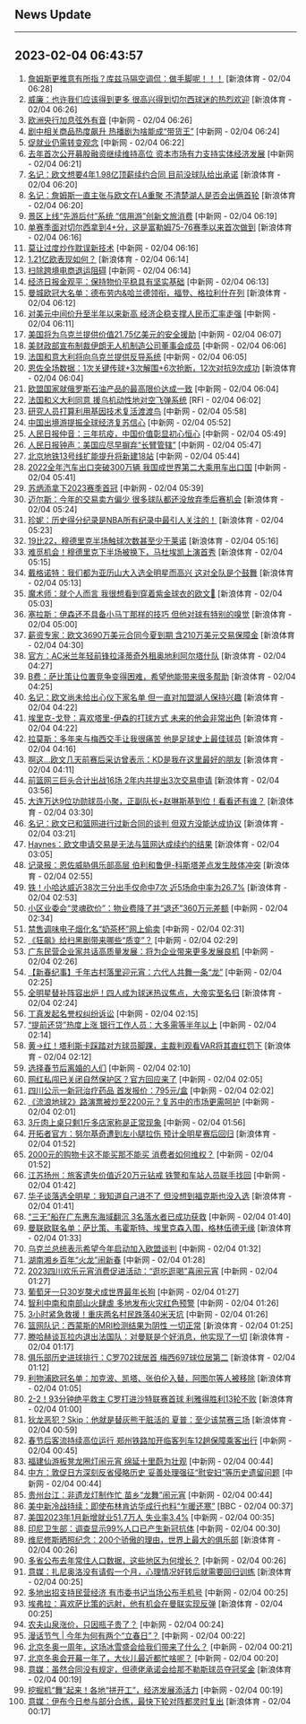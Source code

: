 ## News Update
---
2023-02-04 06:43:57
---
1. <a target="_blank" href="https://k.sina.cn/article_2018499075_784fda0302001le3y.html?from=sports&subch=osport">詹姆斯更推意有所指？库兹马隔空调侃：做手脚呢！！！</a> [新浪体育 - 02/04 06:28]
2. <a target="_blank" href="https://k.sina.cn/article_2018499075_784fda0302001le3v.html?from=sports&subch=osport">威廉：也许我们应该得到更多 很高兴得到切尔西球迷的热烈欢迎</a> [新浪体育 - 02/04 06:26]
3. <a target="_blank" href="http://www.chinanews.com//cj/2023/02-04/9947064.shtml">欧洲央行加息弦外有音</a> [中新网 - 02/04 06:26]
4. <a target="_blank" href="http://www.chinanews.com//cj/2023/02-04/9947063.shtml">剧中相关商品热度飙升 热播剧为啥能成“带货王”</a> [中新网 - 02/04 06:24]
5. <a target="_blank" href="http://www.chinanews.com//cj/2023/02-04/9947062.shtml">促就业仍需转变观念</a> [中新网 - 02/04 06:22]
6. <a target="_blank" href="http://www.chinanews.com//cj/2023/02-04/9947061.shtml">去年首次公开募股融资继续维持高位 资本市场有力支持实体经济发展</a> [中新网 - 02/04 06:21]
7. <a target="_blank" href="https://k.sina.cn/article_2018499075_784fda0302001le3r.html?from=sports&subch=osport">名记：欧文想要4年1.98亿顶薪续约合同 目前没球队给出承诺</a> [新浪体育 - 02/04 06:20]
8. <a target="_blank" href="https://k.sina.cn/article_2018499075_784fda0302001le3t.html?from=sports&subch=osport">名记：詹姆斯一直主张与欧文在LA重聚 不清楚湖人是否会出俩首轮</a> [新浪体育 - 02/04 06:20]
9. <a target="_blank" href="http://www.chinanews.com//cj/2023/02-04/9947060.shtml">景区上线“先游后付”系统 “信用游”创新文旅消费</a> [中新网 - 02/04 06:19]
10. <a target="_blank" href="https://k.sina.cn/article_2018499075_784fda0302001le3n.html?from=sports&subch=osport">单赛季面对切尔西拿到4+分，这是富勒姆75-76赛季以来首次做到</a> [新浪体育 - 02/04 06:16]
11. <a target="_blank" href="http://www.chinanews.com//cj/2023/02-04/9947059.shtml">莫让过度炒作耽误新技术</a> [中新网 - 02/04 06:16]
12. <a target="_blank" href="https://k.sina.cn/article_2018499075_784fda0304001le3q.html?from=sports&subch=osport">1.21亿欧表现如何？</a> [新浪体育 - 02/04 06:14]
13. <a target="_blank" href="http://www.chinanews.com//cj/2023/02-04/9947058.shtml">扫除跨境电商退运阻碍</a> [中新网 - 02/04 06:14]
14. <a target="_blank" href="http://www.chinanews.com//cj/2023/02-04/9947057.shtml">经济日报金观平：保持物价平稳具有坚实基础</a> [中新网 - 02/04 06:13]
15. <a target="_blank" href="https://k.sina.cn/article_2018499075_784fda0302001le3l.html?from=sports&subch=osport">曼城欧冠大名单：德布劳内&哈兰德领衔，福登、格拉利什在列</a> [新浪体育 - 02/04 06:12]
16. <a target="_blank" href="http://www.chinanews.com//cj/2023/02-04/9947056.shtml">对美元中间价升至半年以来新高 经济企稳支撑人民币汇率走强</a> [中新网 - 02/04 06:11]
17. <a target="_blank" href="http://www.chinanews.com//gj/2023/02-04/9947055.shtml">美国将为乌克兰提供价值21.75亿美元的安全援助</a> [中新网 - 02/04 06:07]
18. <a target="_blank" href="http://www.chinanews.com//gj/2023/02-04/9947054.shtml">美财政部宣布制裁伊朗无人机制造公司董事会成员</a> [中新网 - 02/04 06:06]
19. <a target="_blank" href="http://www.chinanews.com//gj/2023/02-04/9947053.shtml">法国和意大利将向乌克兰提供反导系统</a> [中新网 - 02/04 06:05]
20. <a target="_blank" href="https://k.sina.cn/article_2018499075_784fda0302001le3h.html?from=sports&subch=osport">恩佐全场数据：1次关键传球+3次解围+6次抢断，12次对抗9次成功</a> [新浪体育 - 02/04 06:04]
21. <a target="_blank" href="http://www.chinanews.com//gj/2023/02-04/9947052.shtml">欧盟国家就俄罗斯石油产品的最高限价达成一致</a> [中新网 - 02/04 06:04]
22. <a target="_blank" href="https://www.rfi.fr/cn/%E8%B4%A2%E7%BB%8F%E5%BF%AB%E8%AE%AF/20230203-%E5%BF%A7%E8%B4%A7%E5%B8%81%E6%94%BF%E7%AD%96%E5%89%8D%E6%99%AF-%E7%BE%8E%E8%82%A1%E6%94%B6%E9%BB%91">法国和义大利同意 援乌机动性地对空飞弹系统</a> [RFI - 02/04 06:02]
23. <a target="_blank" href="http://www.chinanews.com//gj/2023/02-04/9947051.shtml">研究人员打算利用基因技术复活渡渡鸟</a> [中新网 - 02/04 05:58]
24. <a target="_blank" href="http://www.chinanews.com//cj/2023/02-04/9947050.shtml">中国出境游提振全球经济复苏信心</a> [中新网 - 02/04 05:52]
25. <a target="_blank" href="http://www.chinanews.com//gn/2023/02-04/9947049.shtml">人民日报仲音：三年抗疫，中国价值彰显初心恒心</a> [中新网 - 02/04 05:49]
26. <a target="_blank" href="http://www.chinanews.com//gn/2023/02-04/9947048.shtml">人民日报钟声：美国应尽早摒弃“长臂管辖”</a> [中新网 - 02/04 05:47]
27. <a target="_blank" href="http://www.chinanews.com//cj/2023/02-04/9947047.shtml">北京地铁13号线扩能提升将新建18站</a> [中新网 - 02/04 05:44]
28. <a target="_blank" href="http://www.chinanews.com//cj/2023/02-04/9947046.shtml">2022全年汽车出口突破300万辆 我国成世界第二大乘用车出口国</a> [中新网 - 02/04 05:41]
29. <a target="_blank" href="http://www.chinanews.com//ty/2023/02-04/9947045.shtml">苏炳添拿下2023赛季首冠</a> [中新网 - 02/04 05:39]
30. <a target="_blank" href="https://k.sina.cn/article_2018499075_784fda0302001le33.html?from=sports&subch=osport">迈尔斯：今年的交易卖方偏少 很多球队都还没放弃季后赛机会</a> [新浪体育 - 02/04 05:24]
31. <a target="_blank" href="https://k.sina.cn/article_2018499075_784fda0302001le34.html?from=sports&subch=osport">珍妮：历史得分纪录是NBA所有纪录中最引人关注的！</a> [新浪体育 - 02/04 05:23]
32. <a target="_blank" href="https://k.sina.cn/article_2018499075_784fda0302001le30.html?from=sports&subch=osport">19比22，穆德里克半场触球次数甚至少于莱诺</a> [新浪体育 - 02/04 05:16]
33. <a target="_blank" href="https://k.sina.cn/article_2018499075_784fda0302001le2z.html?from=sports&subch=osport">难觅机会！穆德里克下半场被换下，马杜埃凯上演首秀</a> [新浪体育 - 02/04 05:15]
34. <a target="_blank" href="https://k.sina.cn/article_2018499075_784fda0302001le2y.html?from=sports&subch=osport">戴格诺特：我们都为亚历山大入选全明星而高兴 这对全队是个鼓舞</a> [新浪体育 - 02/04 05:13]
35. <a target="_blank" href="https://k.sina.cn/article_2018499075_784fda0302001le2v.html?from=sports&subch=osport">魔术师：就个人而言 我很想看到穿着紫金球衣的欧文👀</a> [新浪体育 - 02/04 05:03]
36. <a target="_blank" href="https://k.sina.cn/article_2018499075_784fda0302001le2u.html?from=sports&subch=osport">塞拉斯：伊森还不具备小马丁那样的技巧 但他对球有特别的嗅觉</a> [新浪体育 - 02/04 05:00]
37. <a target="_blank" href="https://k.sina.cn/article_2018499075_784fda0302001le2f.html?from=sports&subch=osport">薪资专家：欧文3690万美元合同今夏到期 含210万美元交易保障金</a> [新浪体育 - 02/04 04:30]
38. <a target="_blank" href="https://k.sina.cn/article_2018499075_784fda0302001le2d.html?from=sports&subch=osport">官方：AC米兰年轻前锋拉泽蒂奇外租奥地利阿尔塔什队</a> [新浪体育 - 02/04 04:27]
39. <a target="_blank" href="https://k.sina.cn/article_2018499075_784fda0302001le2c.html?from=sports&subch=osport">B费：萨比策让位置竞争变得困难，希望他能带来很多帮助</a> [新浪体育 - 02/04 04:25]
40. <a target="_blank" href="https://k.sina.cn/article_2018499075_784fda0302001le2b.html?from=sports&subch=osport">名记：欧文尚未给出心仪下家名单 但一直对加盟湖人保持兴趣</a> [新浪体育 - 02/04 04:22]
41. <a target="_blank" href="https://k.sina.cn/article_2018499075_784fda0302001le2a.html?from=sports&subch=osport">埃里克-戈登：喜欢塔里-伊森的打球方式 未来的他会非常出色</a> [新浪体育 - 02/04 04:22]
42. <a target="_blank" href="https://k.sina.cn/article_2018499075_784fda0302001le27.html?from=sports&subch=osport">拉莫斯：多年来与梅西交手让我很痛苦 他是足球史上最佳球员</a> [新浪体育 - 02/04 04:16]
43. <a target="_blank" href="https://k.sina.cn/article_2018499075_v784fda0302001le26.html?from=sports&subch=osport">啊这...欧文几天前赛后采访曾表示：KD是我在这里最好的朋友</a> [新浪体育 - 02/04 04:11]
44. <a target="_blank" href="https://k.sina.cn/article_2018499075_784fda0302001le25.html?from=sports&subch=osport">前篮网三巨头合计出战16场 2年内共提出3次交易申请</a> [新浪体育 - 02/04 03:56]
45. <a target="_blank" href="https://k.sina.cn/article_1685707867_6479dc5b001019xml.html?from=sports&subch=cnfootball">大连万达9位功勋球员小聚，正副队长+赵琳斯基到位！看看还有谁？</a> [新浪体育 - 02/04 03:30]
46. <a target="_blank" href="https://k.sina.cn/article_2018499075_784fda0302001le1w.html?from=sports&subch=osport">名记：欧文已和篮网进行过新合同的谈判 但双方没能达成协议</a> [新浪体育 - 02/04 03:21]
47. <a target="_blank" href="https://k.sina.cn/article_2018499075_784fda0302001le1r.html?from=sports&subch=osport">Haynes：欧文申请交易是无法与篮网达成续约的结果</a> [新浪体育 - 02/04 03:05]
48. <a target="_blank" href="https://k.sina.cn/article_2018499075_784fda0302001le1p.html?from=sports&subch=osport">记录报：恩佐威胁俱乐部高层 伯利和鲁伊-科斯塔差点发生肢体冲突</a> [新浪体育 - 02/04 02:55]
49. <a target="_blank" href="https://k.sina.cn/article_2018499075_784fda0302001le1o.html?from=sports&subch=osport">铁！小哈达威近38次三分出手仅命中7次 近5场命中率为26.7%</a> [新浪体育 - 02/04 02:53]
50. <a target="_blank" href="http://www.chinanews.com//cj/2023/02-04/9947044.shtml">小区业委会“灵魂砍价”：物业费降了并“退还”360万元差额</a> [中新网 - 02/04 02:34]
51. <a target="_blank" href="http://www.chinanews.com//cj/2023/02-04/9947043.shtml">禁售调味电子烟化名“奶茶杯”网上偷卖</a> [中新网 - 02/04 02:31]
52. <a target="_blank" href="http://www.chinanews.com//cul/2023/02-04/9947042.shtml">《狂飙》给扫黑剧带来哪些“质变”？</a> [中新网 - 02/04 02:29]
53. <a target="_blank" href="http://www.chinanews.com//cj/shipin/cns/2023/02-04/news950359.shtml">广东民营企业家共话高质量发展：将为企业带来更多发展良机</a> [中新网 - 02/04 02:26]
54. <a target="_blank" href="http://www.chinanews.com//sh/shipin/cns/2023/02-04/news950358.shtml">【新春纪事】千年古村落里迎元宵：六代人共舞一条“龙”</a> [中新网 - 02/04 02:25]
55. <a target="_blank" href="https://k.sina.cn/article_3181157500_bd9c9c7c00101mgtd.html?from=sports&subch=nba">全明星替补阵容出炉！四人成为球迷热议焦点，大帝实至名归</a> [新浪体育 - 02/04 02:24]
56. <a target="_blank" href="http://www.chinanews.com//cul/2023/02-04/9947039.shtml">丁真发起名誉权纠纷诉讼</a> [中新网 - 02/04 02:15]
57. <a target="_blank" href="http://www.chinanews.com//cj/2023/02-04/9947038.shtml">“提前还贷”热度上涨 银行工作人员：大多需等半年以上</a> [中新网 - 02/04 02:14]
58. <a target="_blank" href="https://k.sina.cn/article_2018499075_784fda0302001le1i.html?from=sports&subch=osport">黄→红！塔利斯卡踩踏对方球员脚踝，主裁判观看VAR将其直红罚下</a> [新浪体育 - 02/04 02:12]
59. <a target="_blank" href="http://www.chinanews.com//sh/2023/02-04/9947037.shtml">选择春节后离婚的人们</a> [中新网 - 02/04 02:10]
60. <a target="_blank" href="http://www.chinanews.com//sh/2023/02-04/9947036.shtml">网红私闯已关闭自然保护区？官方回应来了</a> [中新网 - 02/04 02:05]
61. <a target="_blank" href="http://www.chinanews.com//cj/2023/02-04/9947035.shtml">四川公示一新冠治疗药品 首发报价：795元/盒</a> [中新网 - 02/04 02:02]
62. <a target="_blank" href="http://www.chinanews.com//cj/2023/02-04/9947034.shtml">《流浪地球2》路演票被炒至2200元？复苏中的市场更需呵护</a> [中新网 - 02/04 02:01]
63. <a target="_blank" href="http://www.chinanews.com//sh/2023/02-04/9947033.shtml">3斤肉上桌只剩1斤多店家称是正常现象</a> [中新网 - 02/04 01:56]
64. <a target="_blank" href="https://k.sina.cn/article_2018499075_784fda0302001le1e.html?from=sports&subch=osport">开拓者官方：努尔基奇遭到左小腿拉伤 预计全明星赛后回归</a> [新浪体育 - 02/04 01:52]
65. <a target="_blank" href="http://www.chinanews.com//cj/2023/02-04/9947030.shtml">2000元的购物卡这不能买那不能买 消费者如何维权？</a> [中新网 - 02/04 01:52]
66. <a target="_blank" href="http://www.chinanews.com//sh/shipin/cns-d/2023/02-04/news950357.shtml">江苏扬州：旅客遗失价值近20万元钻戒 铁警和车站人员联手找回</a> [中新网 - 02/04 01:42]
67. <a target="_blank" href="https://k.sina.cn/article_2018499075_784fda0302001le1d.html?from=sports&subch=osport">华子谈落选全明星：我知道自己进不了 但没想到福克斯也没入选</a> [新浪体育 - 02/04 01:41]
68. <a target="_blank" href="http://www.chinanews.com//sh/shipin/cns-d/2023/02-04/news950356.shtml">“三无”船在广东惠东海域翻沉 3名落水者已成功获救</a> [中新网 - 02/04 01:40]
69. <a target="_blank" href="https://k.sina.cn/article_2018499075_784fda0302001le18.html?from=sports&subch=osport">曼联欧联名单：萨比策、韦霍斯特、埃里克森入围，格林伍德无缘</a> [新浪体育 - 02/04 01:33]
70. <a target="_blank" href="http://www.chinanews.com//gj/2023/02-04/9947029.shtml">乌克兰总统表示希望今年启动加入欧盟谈判</a> [中新网 - 02/04 01:32]
71. <a target="_blank" href="http://www.chinanews.com//sh/shipin/cns-d/2023/02-04/news950355.shtml">湖南湘乡百年“火龙”闹新春</a> [中新网 - 02/04 01:28]
72. <a target="_blank" href="http://www.chinanews.com//cj/shipin/cns-d/2023/02-04/news950354.shtml">2023四川欢乐元宵消费促进活动：“逛吃逛喝”喜闹元宵</a> [中新网 - 02/04 01:27]
73. <a target="_blank" href="http://www.chinanews.com//sh/shipin/cns-d/2023/02-04/news950353.shtml">葡萄牙一只30岁獒犬成世界最年长狗</a> [中新网 - 02/04 01:27]
74. <a target="_blank" href="http://www.chinanews.com//gj/shipin/cns-d/2023/02-04/news950351.shtml">智利中南和南部山火肆虐 多地发布火灾红色预警</a> [中新网 - 02/04 01:26]
75. <a target="_blank" href="http://www.chinanews.com//sh/shipin/cns-d/2023/02-04/news950352.shtml">3小时紧急救援！重庆两名村民跌落40米天坑</a> [中新网 - 02/04 01:26]
76. <a target="_blank" href="https://k.sina.cn/article_2018499075_784fda0302001le17.html?from=sports&subch=osport">篮网队记：西蒙斯的MRI检测结果为阴性 一切正常</a> [新浪体育 - 02/04 01:25]
77. <a target="_blank" href="https://k.sina.cn/article_2018499075_784fda0302001le16.html?from=sports&subch=osport">滕哈赫谈瓦拉内退出法国队：对曼联是个好消息，他实现了一切</a> [新浪体育 - 02/04 01:17]
78. <a target="_blank" href="https://k.sina.cn/article_2018499075_784fda0302001le15.html?from=sports&subch=osport">俱乐部历史进球排行：C罗702球居首 梅西697球位居第二</a> [新浪体育 - 02/04 01:12]
79. <a target="_blank" href="https://k.sina.cn/article_2018499075_784fda0302001le13.html?from=sports&subch=osport">利物浦欧冠名单：加克波、凯塔、张伯伦入替，阿图尔等人被移除</a> [新浪体育 - 02/04 01:05]
80. <a target="_blank" href="https://k.sina.cn/article_7354218509_1b658780d001014nym.html?from=sports&subch=global">2-2！93分钟绝平救主 C罗打进沙特联赛首球 利雅得胜利13轮不败</a> [新浪体育 - 02/04 01:00]
81. <a target="_blank" href="https://k.sina.cn/article_2018499075_784fda0302001le11.html?from=sports&subch=osport">狄龙恶犯？Skip：他就是替灰熊干脏活的 夏普：至少该禁赛三场</a> [新浪体育 - 02/04 00:59]
82. <a target="_blank" href="http://www.chinanews.com//cj/shipin/cns-d/2023/02-04/news950350.shtml">春节后客流持续高位运行 郑州铁路加开临客列车12趟保障乘客出行</a> [中新网 - 02/04 00:45]
83. <a target="_blank" href="http://www.chinanews.com//sh/shipin/cns-d/2023/02-04/news950348.shtml">福建仙游板凳龙圈灯闹元宵 绵延十里蔚为壮观</a> [中新网 - 02/04 00:44]
84. <a target="_blank" href="http://www.chinanews.com//shipin/cns-d/2023/02-04/news950349.shtml">中方：敦促日方深刻反省侵略历史 妥善处理强征“慰安妇”等历史遗留问题</a> [中新网 - 02/04 00:44]
85. <a target="_blank" href="http://www.chinanews.com//sh/shipin/cns/2023/02-04/news950347.shtml">贵州台江：非遗龙灯制作忙 苗乡“龙舞”闹元宵</a> [中新网 - 02/04 00:44]
86. <a target="_blank" href="https://www.bbc.com/zhongwen/simp/chinese-news-64508809?at_medium=RSS&amp;at_campaign=KARANGA">美中新冷战持续：即使布林肯访华成行也料“乍暖还寒”</a> [BBC - 02/04 00:37]
87. <a target="_blank" href="http://www.chinanews.com//gj/2023/02-04/9947019.shtml">美国2023年1月新增就业51.7万人 失业率3.4%</a> [中新网 - 02/04 00:35]
88. <a target="_blank" href="http://www.chinanews.com//gj/2023/02-04/9947010.shtml">印尼卫生部：调查显示99%人口已产生新冠抗体</a> [中新网 - 02/04 00:30]
89. <a target="_blank" href="https://k.sina.cn/article_2018499075_784fda0302001le0n.html?from=sports&subch=osport">维尼修斯晒照纪念：200个骄傲的理由，世界上最大的俱乐部</a> [新浪体育 - 02/04 00:26]
90. <a target="_blank" href="http://www.chinanews.com//sh/2023/02-04/9947018.shtml">多省公布去年常住人口数据，这些地区为何增长？</a> [中新网 - 02/04 00:26]
91. <a target="_blank" href="https://k.sina.cn/article_2018499075_784fda0302001le0l.html?from=sports&subch=osport">意媒：扎尼奥洛没有请假一个月，心理情况好转后就需要回归训练</a> [新浪体育 - 02/04 00:25]
92. <a target="_blank" href="http://www.chinanews.com//cj/2023/02-04/9947017.shtml">多地出招支持民营经济 有市委书记当场公布手机号</a> [中新网 - 02/04 00:25]
93. <a target="_blank" href="https://k.sina.cn/article_2018499075_784fda0302001le0m.html?from=sports&subch=osport">埃弗拉：喜欢萨比策的远射，他有机会在曼联实现反弹</a> [新浪体育 - 02/04 00:25]
94. <a target="_blank" href="http://www.chinanews.com//cj/2023/02-04/9947016.shtml">农夫山泉涨价，只因瓶子贵了？</a> [中新网 - 02/04 00:24]
95. <a target="_blank" href="http://www.chinanews.com//cul/2023/02-04/9947015.shtml">漫话节气 | 今年为何有两个“立春日”？</a> [中新网 - 02/04 00:22]
96. <a target="_blank" href="http://www.chinanews.com//ty/2023/02-04/9947013.shtml">北京冬奥一周年，这场冰雪盛会给我们带来了什么？</a> [中新网 - 02/04 00:21]
97. <a target="_blank" href="http://www.chinanews.com//ty/2023/02-04/9947012.shtml">北京冬奥会开幕一年了，大伙儿最近都忙啥呢？</a> [中新网 - 02/04 00:20]
98. <a target="_blank" href="https://k.sina.cn/article_2018499075_784fda0302001le0g.html?from=sports&subch=osport">意媒：虽然合同没有规定，但德佬承诺会给那不勒斯球员夺冠奖金</a> [新浪体育 - 02/04 00:19]
99. <a target="_blank" href="http://www.chinanews.com//cj/2023/02-04/9947011.shtml">挖掘机“舞”起来！各地“拼开工”，经济发展添活力</a> [中新网 - 02/04 00:19]
100. <a target="_blank" href="https://k.sina.cn/article_2018499075_784fda0302001le0f.html?from=sports&subch=osport">意媒：伊布今日参与部分合练，最快下轮对阵都灵时复出</a> [新浪体育 - 02/04 00:17]
